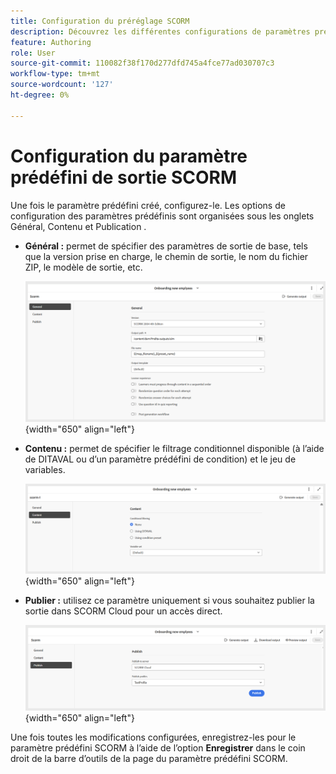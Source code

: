 ```yaml
---
title: Configuration du préréglage SCORM
description: Découvrez les différentes configurations de paramètres prédéfinis SCORM dans le contenu d’apprentissage et de formation
feature: Authoring
role: User
source-git-commit: 110082f38f170d277dfd745a4fce77ad030707c3
workflow-type: tm+mt
source-wordcount: '127'
ht-degree: 0%

---
```


# Configuration du paramètre prédéfini de sortie SCORM

Une fois le paramètre prédéfini créé, configurez-le. Les options de configuration des paramètres prédéfinis sont organisées sous les onglets Général, Contenu et Publication .

- **Général :** permet de spécifier des paramètres de sortie de base, tels que la version prise en charge, le chemin de sortie, le nom du fichier ZIP, le modèle de sortie, etc.

  ![](assets/scorm-general-tab.png){width="650" align="left"}

- **Contenu :** permet de spécifier le filtrage conditionnel disponible (à l’aide de DITAVAL ou d’un paramètre prédéfini de condition) et le jeu de variables.

  ![](assets/scorm-content-tab.png){width="650" align="left"}

- **Publier :** utilisez ce paramètre uniquement si vous souhaitez publier la sortie dans SCORM Cloud pour un accès direct.

  ![](assets/scorm-publish-tab.png){width="650" align="left"}

Une fois toutes les modifications configurées, enregistrez-les pour le paramètre prédéfini SCORM à l’aide de l’option **Enregistrer** dans le coin droit de la barre d’outils de la page du paramètre prédéfini SCORM.


